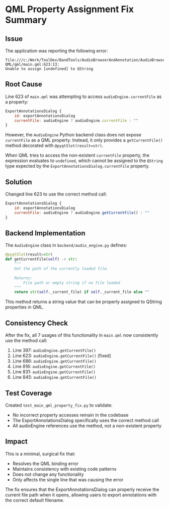# QML Property Assignment Fix Summary

## Issue
The application was reporting the following error:
```
file:///c:/Work/ToolDev/BandTools/AudioBrowserAndAnnotation/AudioBrowser-QML/qml/main.qml:623:13: 
Unable to assign [undefined] to QString
```

## Root Cause
Line 623 of `main.qml` was attempting to access `audioEngine.currentFile` as a property:

```qml
ExportAnnotationsDialog {
    id: exportAnnotationsDialog
    currentFile: audioEngine ? audioEngine.currentFile : ""
}
```

However, the `AudioEngine` Python backend class does not expose `currentFile` as a QML property. Instead, it only provides a `getCurrentFile()` method decorated with `@pyqtSlot(result=str)`.

When QML tries to access the non-existent `currentFile` property, the expression evaluates to `undefined`, which cannot be assigned to the `QString` type expected by the `ExportAnnotationsDialog.currentFile` property.

## Solution
Changed line 623 to use the correct method call:

```qml
ExportAnnotationsDialog {
    id: exportAnnotationsDialog
    currentFile: audioEngine ? audioEngine.getCurrentFile() : ""
}
```

## Backend Implementation
The `AudioEngine` class in `backend/audio_engine.py` defines:

```python
@pyqtSlot(result=str)
def getCurrentFile(self) -> str:
    """
    Get the path of the currently loaded file.
    
    Returns:
        File path or empty string if no file loaded
    """
    return str(self._current_file) if self._current_file else ""
```

This method returns a string value that can be properly assigned to QString properties in QML.

## Consistency Check
After the fix, all 7 usages of this functionality in `main.qml` now consistently use the method call:
1. Line 397: `audioEngine.getCurrentFile()`
2. Line 623: `audioEngine.getCurrentFile()` (fixed)
3. Line 686: `audioEngine.getCurrentFile()`
4. Line 816: `audioEngine.getCurrentFile()`
5. Line 831: `audioEngine.getCurrentFile()`
6. Line 845: `audioEngine.getCurrentFile()`

## Test Coverage
Created `test_main_qml_property_fix.py` to validate:
- No incorrect property accesses remain in the codebase
- The ExportAnnotationsDialog specifically uses the correct method call
- All audioEngine references use the method, not a non-existent property

## Impact
This is a minimal, surgical fix that:
- Resolves the QML binding error
- Maintains consistency with existing code patterns
- Does not change any functionality
- Only affects the single line that was causing the error

The fix ensures that the ExportAnnotationsDialog can properly receive the current file path when it opens, allowing users to export annotations with the correct default filename.
